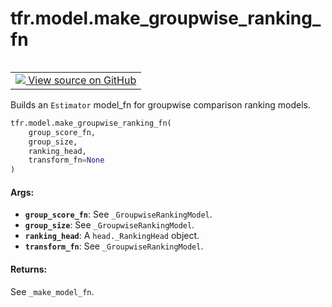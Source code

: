 <div itemscope itemtype="http://developers.google.com/ReferenceObject">
<meta itemprop="name" content="tfr.model.make_groupwise_ranking_fn" />
<meta itemprop="path" content="Stable" />
</div>

# tfr.model.make_groupwise_ranking_fn

<!-- Insert buttons -->

<table class="tfo-notebook-buttons tfo-api" align="left">

<td>
  <a target="_blank" href="https://github.com/tensorflow/ranking/tree/master/tensorflow_ranking/python/model.py">
    <img src="https://www.tensorflow.org/images/GitHub-Mark-32px.png" />
    View source on GitHub
  </a>
</td></table>

<!-- Start diff -->

Builds an `Estimator` model_fn for groupwise comparison ranking models.

```python
tfr.model.make_groupwise_ranking_fn(
    group_score_fn,
    group_size,
    ranking_head,
    transform_fn=None
)
```

<!-- Placeholder for "Used in" -->

#### Args:

*   <b>`group_score_fn`</b>: See `_GroupwiseRankingModel`.
*   <b>`group_size`</b>: See `_GroupwiseRankingModel`.
*   <b>`ranking_head`</b>: A `head._RankingHead` object.
*   <b>`transform_fn`</b>: See `_GroupwiseRankingModel`.

#### Returns:

See `_make_model_fn`.
